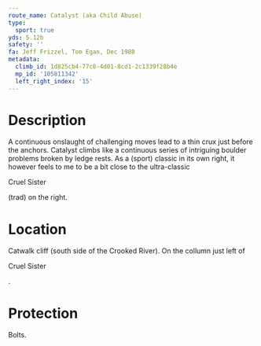 ```yaml
---
route_name: Catalyst (aka Child Abuse)
type:
  sport: true
yds: 5.12b
safety: ''
fa: Jeff Frizzel, Tom Egan, Dec 1988
metadata:
  climb_id: 1d825cb4-77c8-4d01-8cd1-2c1339f28b4e
  mp_id: '105811342'
  left_right_index: '15'
---
```

# Description
A continuous onslaught of challenging moves lead to a thin crux just before the anchors.  Catalyst climbs like a continuous series of intriguing boulder problems broken by ledge rests.  As a (sport) classic in its own right, it however feels to me to be a bit close to the ultra-classic

Cruel Sister

(trad) on the right.

# Location
Catwalk cliff (south side of the Crooked River).  On the collumn just left of

Cruel Sister

.

# Protection
Bolts.
